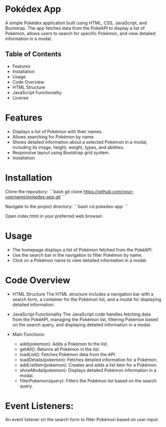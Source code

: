 # Pokédex App
A simple Pokédex application built using HTML, CSS, JavaScript, and Bootstrap. The app fetches data from the PokéAPI to display a list of Pokémon, allows users to search for specific Pokémon, and view detailed information in a modal.

## Table of Contents
- Features
- Installation
- Usage
- Code Overview
- HTML Structure
- JavaScript Functionality
- License

# Features
- Displays a list of Pokémon with their names.
- Allows searching for Pokémon by name.
- Shows detailed information about a selected Pokémon in a modal, including its image, height, weight, types, and abilities.
- Responsive layout using Bootstrap grid system.
- Installation

# Installation
Clone the repository:
´´´bash
git clone https://github.com/your-username/pokedex-app.git
´´´

Navigate to the project directory:
´´´bash
cd pokedex-app
´´´

Open index.html in your preferred web browser.

# Usage
- The homepage displays a list of Pokémon fetched from the PokéAPI.
- Use the search bar in the navigation to filter Pokémon by name.
- Click on a Pokémon name to view detailed information in a modal.

# Code Overview
- HTML Structure
The HTML structure includes a navigation bar with a search form, a container for the Pokémon list, and a modal for displaying detailed information.

- JavaScript Functionality
The JavaScript code handles fetching data from the PokéAPI, managing the Pokémon list, filtering Pokémon based on the search query, and displaying detailed information in a modal.

- Main Functions:
     - add(pokemon): Adds a Pokémon to the list.
     - getAll(): Returns all Pokémon in the list.
     - loadList(): Fetches Pokémon data from the API.
     - loadDetails(pokemon): Fetches detailed information for a Pokémon.
     - addListItem(pokemon): Creates and adds a list item for a Pokémon.
     - showModal(pokemon): Displays detailed Pokémon information in a modal.
     - filterPokemon(query): Filters the Pokémon list based on the search query.

# Event Listeners:
An event listener on the search form to filter Pokémon based on user input.
